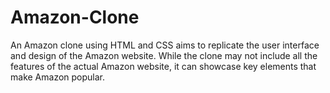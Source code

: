 # Amazon-Clone
An Amazon clone using HTML and CSS aims to replicate the user interface and design of the Amazon website. While the clone may not include all the features of the actual Amazon website, it can showcase key elements that make Amazon popular. 
